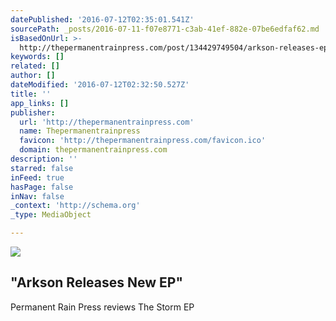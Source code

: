 ```yaml
---
datePublished: '2016-07-12T02:35:01.541Z'
sourcePath: _posts/2016-07-11-f07e8771-c3ab-41ef-882e-07be6edfaf62.md
isBasedOnUrl: >-
  http://thepermanentrainpress.com/post/134429749504/arkson-releases-ep-the-storm
keywords: []
related: []
author: []
dateModified: '2016-07-12T02:32:50.527Z'
title: ''
app_links: []
publisher:
  url: 'http://thepermanentrainpress.com'
  name: Thepermanentrainpress
  favicon: 'http://thepermanentrainpress.com/favicon.ico'
  domain: thepermanentrainpress.com
description: ''
starred: false
inFeed: true
hasPage: false
inNav: false
_context: 'http://schema.org'
_type: MediaObject

---
```

![](https://the-grid-user-content.s3-us-west-2.amazonaws.com/b2e76b81-40fb-4d51-a3d8-7df2493fbdb2.jpg)

<article style=""><h1>"Arkson Releases New EP"</h1><p>Permanent Rain Press reviews The Storm EP</p></article>